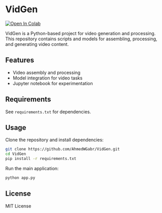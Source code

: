 # VidGen

[![Open In Colab](https://colab.research.google.com/assets/colab-badge.svg)](https://colab.research.google.com/github/AhmedWGabr/VidGen/blob/main/VidGen.ipynb)

VidGen is a Python-based project for video generation and processing.  
This repository contains scripts and models for assembling, processing, and generating video content.

## Features

- Video assembly and processing
- Model integration for video tasks
- Jupyter notebook for experimentation

## Requirements

See `requirements.txt` for dependencies.

## Usage

Clone the repository and install dependencies:

```bash
git clone https://github.com/AhmedWGabr/VidGen.git
cd VidGen
pip install -r requirements.txt
```

Run the main application:

```bash
python app.py
```

## License

MIT License
